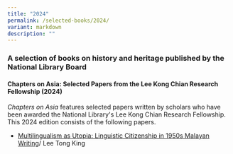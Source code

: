 ```yaml
---
title: "2024"
permalink: /selected-books/2024/
variant: markdown
description: ""
---
```

### A selection of books on history and heritage published by the National Library Board

#### Chapters on Asia: Selected Papers from the Lee Kong Chian Research Fellowship (2024)

<i>Chapters on Asia</i> features selected papers written by scholars who have been awarded the National Library's Lee Kong Chian Research Fellowship. This 2024 edition consists of the following papers.

* [Multilingualism as Utopia: Linguistic Citizenship in 1950s Malayan Writing](/https://biblioasia.nlb.gov.sg/chapters-on-asia-2024/multilingualism-as-utopia/)/ Lee Tong King 

